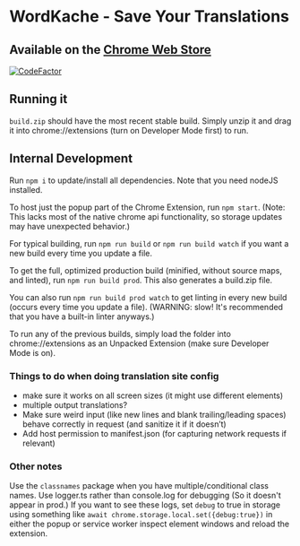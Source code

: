 # WordKache - Save Your Translations

## Available on the [Chrome Web Store](https://chrome.google.com/webstore/detail/wordkache-save-your-trans/iggnlghjaffpnnngboejpclkpioimbog)

[![CodeFactor](https://www.codefactor.io/repository/github/cirex-web/wordkache/badge)](https://www.codefactor.io/repository/github/cirex-web/wordkache)

## Running it

`build.zip` should have the most recent stable build. Simply unzip it and drag it into chrome://extensions (turn on Developer Mode first) to run.

## Internal Development

Run `npm i` to update/install all dependencies. Note that you need nodeJS installed.

To host just the popup part of the Chrome Extension, run `npm start`. (Note: This lacks most of the native chrome api functionality, so storage updates may have unexpected behavior.)

For typical building, run `npm run build` or `npm run build watch` if you want a new build every time you update a file.

To get the full, optimized production build (minified, without source maps, and linted), run `npm run build prod`. This also generates a build.zip file.

You can also run `npm run build prod watch` to get linting in every new build (occurs every time you update a file). (WARNING: slow! It's recommended that you have a built-in linter anyways.)

To run any of the previous builds, simply load the folder into chrome://extensions as an Unpacked Extension (make sure Developer Mode is on).

### Things to do when doing translation site config

- make sure it works on all screen sizes (it might use different elements)
- multiple output translations?
- Make sure weird input (like new lines and blank trailing/leading spaces) behave correctly in request (and sanitize it if it doesn’t)
- Add host permission to manifest.json (for capturing network requests if relevant)

### Other notes

Use the `classnames` package when you have multiple/conditional class names.
Use logger.ts rather than console.log for debugging (So it doesn't appear in prod.) If you want to see these logs, set `debug` to true in storage using something like `await chrome.storage.local.set({debug:true})` in either the popup or service worker inspect element windows and reload the extension.

